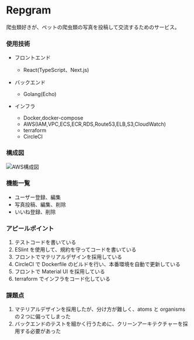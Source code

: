 # Repgram

爬虫類好きが、ペットの爬虫類の写真を投稿して交流するためのサービス。

### 使用技術

- フロントエンド

  - React(TypeScript、Next.js)

- バックエンド

  - Golang(Echo)

- インフラ
  - Docker,docker-compose
  - AWS(IAM,VPC,ECS,ECR,RDS,Route53,ELB,S3,CloudWatch)
  - terraform
  - CircleCI

### 構成図

![AWS構成図](https://user-images.githubusercontent.com/50498102/123069556-d9686580-d44d-11eb-86fe-c6f81bc118db.png)

### 機能一覧

- ユーザー登録、編集
- 写真投稿、編集、削除
- いいね登録、削除

### アピールポイント

1. テストコードを書いている
2. ESlint を使用して、規約を守ってコードを書いている
3. フロントでマテリアルデザインを採用している
4. CircleCI で Dockerfile のビルドを行い、本番環境を自動で更新している
5. フロントで Material UI を採用している
6. terraform でインフラをコード化している

### 課題点

1. マテリアルデザインを採用したが、分け方が難しく、atoms と organisms の２つに偏ってしまった
2. バックエンドのテストを細かく行うために、クリーンアーキテクチャーを採用する必要があった
